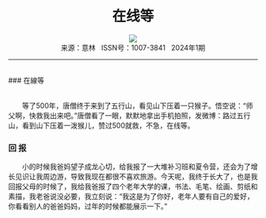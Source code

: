 # <center>在线等</center>

<div align=center><img src="https://raw.githubusercontent.com/leaguecn/magazines/main/img_authors/%d7%f7%d5%df%a3%ba.jpg"></div>

<center>来源：意林   ISSN号：1007-3841   2024年1期</center>

* * *

<br>### 在線等

  
<br>　　等了500年，唐僧终于来到了五行山，看见山下压着一只猴子。悟空说：“师父啊，快救我出来吧。”唐僧看了一眼，默默地拿出手机拍照，发微博：路过五行山，看到山下压着一泼猴儿，赞过500就救，不急，在线等。

### 回 报

  
　　小的时候我爸妈望子成龙心切，给我报了一大堆补习班和夏令营，还会为了增长见识让我周边游，导致我现在都很不喜欢旅游。今天呢，我终于长大了，也是我回报父母的时候了，我给我爸报了四个老年大学的课，书法、毛笔、绘画、剪纸和素描，我老爸说没必要，我立刻说：“我这是为了你好，老年人要有自己的爱好，你看看别人的爸爸妈妈，过年的时候都能展示一下。”
